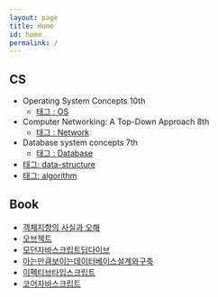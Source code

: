 ```yaml
---
layout: page
title: Home
id: home
permalink: /
---
```


## CS

- Operating System Concepts 10th
  - [태그 : OS](https://yokan.netlify.app/tags/os/)
- Computer Networking: A Top-Down Approach 8th
  - [태그 : Network](https://yokan.netlify.app/tags/network/)
- Database system concepts 7th
  - [태그 : Database](https://yokan.netlify.app/tags/database/)
- [태그: data-structure](https://yokan.netlify.app/tags/data-structure/)
- [태그: algorithm](https://yokan.netlify.app/tags/algorithm/)

## Book

- [객체지향의 사실과 오해](https://github.com/yanggwangseong/TIL/tree/main/%EB%8F%84%EC%84%9C/%EA%B0%9D%EC%B2%B4%EC%A7%80%ED%96%A5%EC%9D%98%20%EC%82%AC%EC%8B%A4%EA%B3%BC%20%EC%98%A4%ED%95%B4)
- [오브젝트](https://github.com/yanggwangseong/TIL/tree/main/%EB%8F%84%EC%84%9C/%EC%98%A4%EB%B8%8C%EC%A0%9D%ED%8A%B8)
- [모던자바스크립트딥다이브](<https://github.com/yanggwangseong/TIL/tree/be0100483d04651bd6ce97b3aa6236cb9f80560d/%EB%8F%84%EC%84%9C/%EB%AA%A8%EB%8D%98%20%EC%9E%90%EB%B0%94%EC%8A%A4%ED%81%AC%EB%A6%BD%ED%8A%B8%20%EB%94%A5%EB%8B%A4%EC%9D%B4%EB%B8%8C(Javascript%20DeepDive)>)
- [아는만큼보이는데이터베이스설계와구축](https://github.com/yanggwangseong/TIL/tree/main/%EB%8F%84%EC%84%9C/%EC%95%84%EB%8A%94%EB%A7%8C%ED%81%BC%EB%B3%B4%EC%9D%B4%EB%8A%94%EB%8D%B0%EC%9D%B4%ED%84%B0%EB%B2%A0%EC%9D%B4%EC%8A%A4%EC%84%A4%EA%B3%84%EC%99%80%EA%B5%AC%EC%B6%95)
- [이펙티브타입스크립트](https://github.com/yanggwangseong/TIL/tree/main/%EB%8F%84%EC%84%9C/%EC%9D%B4%ED%8E%99%ED%8B%B0%EB%B8%8C%20%ED%83%80%EC%9E%85%EC%8A%A4%ED%81%AC%EB%A6%BD%ED%8A%B8)
- [코어자바스크립트](https://github.com/yanggwangseong/TIL/blob/be0100483d04651bd6ce97b3aa6236cb9f80560d/%EB%8F%84%EC%84%9C/%EC%BD%94%EC%96%B4%EC%9E%90%EB%B0%94%EC%8A%A4%ED%81%AC%EB%A6%BD%ED%8A%B8/Chapter/1.%20%EB%8D%B0%EC%9D%B4%ED%84%B0%20%ED%83%80%EC%9E%85.md)
